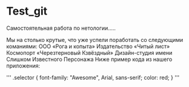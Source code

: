 # Test_git
Самостоятельная работа по нетологии.....

Мы на столько крутые, что уже успели поработать со следующими команиями:
ООО «Рога и копыта»
Издательство «Читый лист»
Космопорт «Черезтерновый Кзвёздный»
Дизайн-студия имени Слишком Известного Персонажа
Ниже пример кода из нашего приложения:

'''
.selector {
  font-family: "Awesome", Arial, sans-serif;
  color: red;
}
'''

